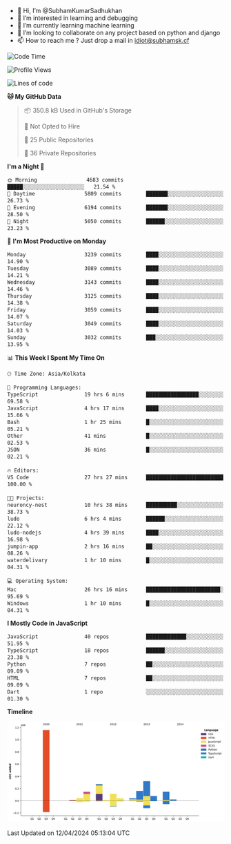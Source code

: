 - 👋 Hi, I’m @SubhamKumarSadhukhan
- 👀 I’m interested in learning and debugging
- 🌱 I’m currently learning machine learning
- 💞️ I’m looking to collaborate on any project based on python and django
- 📫 How to reach me ?
      Just drop a mail in idiot@subhamsk.cf

<!---
SubhamKumarSadhukhan/SubhamKumarSadhukhan is a ✨ special ✨ repository because its `README.md` (this file) appears on your GitHub profile.
You can click the Preview link to take a look at your changes.
--->


<!--START_SECTION:waka-->
![Code Time](http://img.shields.io/badge/Code%20Time-2%2C114%20hrs%2038%20mins-blue)

![Profile Views](http://img.shields.io/badge/Profile%20Views-0-blue)

![Lines of code](https://img.shields.io/badge/From%20Hello%20World%20I%27ve%20Written-2.5%20million%20lines%20of%20code-blue)

**🐱 My GitHub Data** 

> 📦 350.8 kB Used in GitHub's Storage 
 > 
> 🚫 Not Opted to Hire
 > 
> 📜 25 Public Repositories 
 > 
> 🔑 36 Private Repositories 
 > 
**I'm a Night 🦉** 

```text
🌞 Morning                4683 commits        █████░░░░░░░░░░░░░░░░░░░░   21.54 % 
🌆 Daytime                5809 commits        ███████░░░░░░░░░░░░░░░░░░   26.73 % 
🌃 Evening                6194 commits        ███████░░░░░░░░░░░░░░░░░░   28.50 % 
🌙 Night                  5050 commits        ██████░░░░░░░░░░░░░░░░░░░   23.23 % 
```
📅 **I'm Most Productive on Monday** 

```text
Monday                   3239 commits        ████░░░░░░░░░░░░░░░░░░░░░   14.90 % 
Tuesday                  3089 commits        ████░░░░░░░░░░░░░░░░░░░░░   14.21 % 
Wednesday                3143 commits        ████░░░░░░░░░░░░░░░░░░░░░   14.46 % 
Thursday                 3125 commits        ████░░░░░░░░░░░░░░░░░░░░░   14.38 % 
Friday                   3059 commits        ████░░░░░░░░░░░░░░░░░░░░░   14.07 % 
Saturday                 3049 commits        ████░░░░░░░░░░░░░░░░░░░░░   14.03 % 
Sunday                   3032 commits        ███░░░░░░░░░░░░░░░░░░░░░░   13.95 % 
```


📊 **This Week I Spent My Time On** 

```text
🕑︎ Time Zone: Asia/Kolkata

💬 Programming Languages: 
TypeScript               19 hrs 6 mins       █████████████████░░░░░░░░   69.58 % 
JavaScript               4 hrs 17 mins       ████░░░░░░░░░░░░░░░░░░░░░   15.66 % 
Bash                     1 hr 25 mins        █░░░░░░░░░░░░░░░░░░░░░░░░   05.21 % 
Other                    41 mins             █░░░░░░░░░░░░░░░░░░░░░░░░   02.53 % 
JSON                     36 mins             █░░░░░░░░░░░░░░░░░░░░░░░░   02.21 % 

🔥 Editors: 
VS Code                  27 hrs 27 mins      █████████████████████████   100.00 % 

🐱‍💻 Projects: 
neuroncy-nest            10 hrs 38 mins      ██████████░░░░░░░░░░░░░░░   38.73 % 
ludo                     6 hrs 4 mins        ██████░░░░░░░░░░░░░░░░░░░   22.12 % 
ludo-nodejs              4 hrs 39 mins       ████░░░░░░░░░░░░░░░░░░░░░   16.98 % 
jumpin-app               2 hrs 16 mins       ██░░░░░░░░░░░░░░░░░░░░░░░   08.26 % 
waterdelivary            1 hr 10 mins        █░░░░░░░░░░░░░░░░░░░░░░░░   04.31 % 

💻 Operating System: 
Mac                      26 hrs 16 mins      ████████████████████████░   95.69 % 
Windows                  1 hr 10 mins        █░░░░░░░░░░░░░░░░░░░░░░░░   04.31 % 
```

**I Mostly Code in JavaScript** 

```text
JavaScript               40 repos            █████████████░░░░░░░░░░░░   51.95 % 
TypeScript               18 repos            ██████░░░░░░░░░░░░░░░░░░░   23.38 % 
Python                   7 repos             ██░░░░░░░░░░░░░░░░░░░░░░░   09.09 % 
HTML                     7 repos             ██░░░░░░░░░░░░░░░░░░░░░░░   09.09 % 
Dart                     1 repo              ░░░░░░░░░░░░░░░░░░░░░░░░░   01.30 % 
```



**Timeline**

![Lines of Code chart](https://raw.githubusercontent.com/SubhamKumarSadhukhan/SubhamKumarSadhukhan/main/assets/bar_graph.png)


 Last Updated on 12/04/2024 05:13:04 UTC
<!--END_SECTION:waka-->
